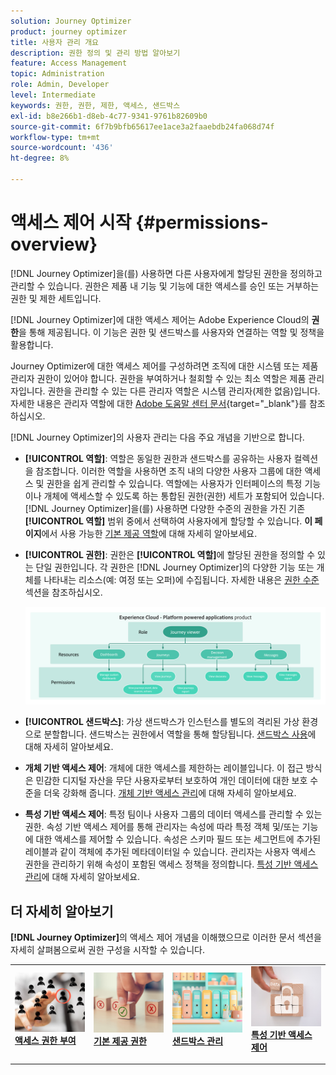 ```yaml
---
solution: Journey Optimizer
product: journey optimizer
title: 사용자 관리 개요
description: 권한 정의 및 관리 방법 알아보기
feature: Access Management
topic: Administration
role: Admin, Developer
level: Intermediate
keywords: 권한, 권한, 제한, 액세스, 샌드박스
exl-id: b8e266b1-d8eb-4c77-9341-9761b82609b0
source-git-commit: 6f7b9bfb65617ee1ace3a2faaebdb24fa068d74f
workflow-type: tm+mt
source-wordcount: '436'
ht-degree: 8%

---
```


# 액세스 제어 시작 {#permissions-overview}

[!DNL Journey Optimizer]을(를) 사용하면 다른 사용자에게 할당된 권한을 정의하고 관리할 수 있습니다. 권한은 제품 내 기능 및 기능에 대한 액세스를 승인 또는 거부하는 권한 및 제한 세트입니다.

[!DNL Journey Optimizer]에 대한 액세스 제어는 Adobe Experience Cloud의 **권한**&#x200B;을 통해 제공됩니다. 이 기능은 권한 및 샌드박스를 사용자와 연결하는 역할 및 정책을 활용합니다.

Journey Optimizer에 대한 액세스 제어를 구성하려면 조직에 대한 시스템 또는 제품 관리자 권한이 있어야 합니다. 권한을 부여하거나 철회할 수 있는 최소 역할은 제품 관리자입니다. 권한을 관리할 수 있는 다른 관리자 역할은 시스템 관리자(제한 없음)입니다. 자세한 내용은 관리자 역할에 대한 [Adobe 도움말 센터 문서](https://helpx.adobe.com/kr/enterprise/using/admin-roles.html){target="_blank"}를 참조하십시오.

<!-- A high-level workflow for gaining and assigning access permissions can be summarized as follows:

* After licensing [!DNL Journey Optimizer], an email is sent to the administrator specified during licensing.
* The administrator logs in to Adobe Admin Console and selects [!DNL Journey Optimizer] from the list of products on the overview page.
* To grant access to [!DNL Journey Optimizer], it is recommended that the administrator add users to the default product profile
* In Experience Platform Permissions, the administrator can create new roles or edit the permissions and users for any existing roles.
* When creating or editing a role, the administrator adds users to the role using the users tab, and grants permissions to these users (such as "Read Datasets" or "Manage Schemas") by editing the role's permissions. Similarly, the administrator can assign access to sandboxes using the same editing option.
* When users log in to the Journey Optimizer user interface, their access to capabilities is driven by the permissions that have been granted to them from the previous step. For example, if a user does not have the View Datasets permission, the Datasets tab in the side menu will not be visible to that user.-->


[!DNL Journey Optimizer]의 사용자 관리는 다음 주요 개념을 기반으로 합니다.

* **[!UICONTROL 역할]**: 역할은 동일한 권한과 샌드박스를 공유하는 사용자 컬렉션을 참조합니다. 이러한 역할을 사용하면 조직 내의 다양한 사용자 그룹에 대한 액세스 및 권한을 쉽게 관리할 수 있습니다. 역할에는 사용자가 인터페이스의 특정 기능이나 개체에 액세스할 수 있도록 하는 통합된 권한(권한) 세트가 포함되어 있습니다.
[!DNL Journey Optimizer]을(를) 사용하면 다양한 수준의 권한을 가진 기존 **[!UICONTROL 역할]** 범위 중에서 선택하여 사용자에게 할당할 수 있습니다. **이 페이지**&#x200B;에서 사용 가능한 [기본 제공 역할](ootb-product-profiles.md)에 대해 자세히 알아보세요.

* **[!UICONTROL 권한]**: 권한은 **[!UICONTROL 역할]**&#x200B;에 할당된 권한을 정의할 수 있는 단일 권한입니다. 각 권한은 [!DNL Journey Optimizer]의 다양한 기능 또는 개체를 나타내는 리소스(예: 여정 또는 오퍼)에 수집됩니다. 자세한 내용은 [권한 수준](high-low-permissions.md) 섹션을 참조하십시오.

  ![](assets/do-not-localize/permissions_2.png)

* **[!UICONTROL 샌드박스]**: 가상 샌드박스가 인스턴스를 별도의 격리된 가상 환경으로 분할합니다. 샌드박스는 권한에서 역할을 통해 할당됩니다. [샌드박스 사용](sandboxes.md)에 대해 자세히 알아보세요.

* **개체 기반 액세스 제어**: 개체에 대한 액세스를 제한하는 레이블입니다. 이 접근 방식은 민감한 디지털 자산을 무단 사용자로부터 보호하여 개인 데이터에 대한 보호 수준을 더욱 강화해 줍니다. [개체 기반 액세스 관리](object-based-access.md)에 대해 자세히 알아보세요.

* **특성 기반 액세스 제어**: 특정 팀이나 사용자 그룹의 데이터 액세스를 관리할 수 있는 권한. 속성 기반 액세스 제어를 통해 관리자는 속성에 따라 특정 객체 및/또는 기능에 대한 액세스를 제어할 수 있습니다. 속성은 스키마 필드 또는 세그먼트에 추가된 레이블과 같이 객체에 추가된 메타데이터일 수 있습니다. 관리자는 사용자 액세스 권한을 관리하기 위해 속성이 포함된 액세스 정책을 정의합니다. [특성 기반 액세스 관리](attribute-based-access.md)에 대해 자세히 알아보세요.


## 더 자세히 알아보기

**[!DNL Journey Optimizer]**&#x200B;의 액세스 제어 개념을 이해했으므로 이러한 문서 섹션을 자세히 살펴봄으로써 권한 구성을 시작할 수 있습니다.


<table style="table-layout:fixed"><tr style="border: 0;">
<td>
<a href="permissions.md">
<img alt="권한" src="assets/do-not-localize/role.jpg">
</a>
<div>
<a href="permissions.md"><strong>액세스 권한 부여</strong></a>
</div>
<p>
</td>
<td>
<a href="ootb-permissions.md">
<img alt="기본 제공 권한" src="assets/do-not-localize/select.jpg">
</a>
<div>
<a href="ootb-permissions.md"><strong>기본 제공 권한</strong></a>
</div>
<p>
</td>
<td>
<a href="sandboxes.md">
<img alt="샌드박스 관리" src="assets/do-not-localize/sandboxes.jpg">
</a>
<div>
<a href="sandboxes.md"><strong>샌드박스 관리</strong></a>
</div>
<p></td>
<td>
<a href="attribute-based-access.md">
<img alt="속성 기반 액세스 제어" src="assets/do-not-localize/data-access.jpeg">
</a>
<div>
<a href="attribute-based-access.md"><strong>특성 기반 액세스 제어</strong></a>
</div>
<p>
</td>
</tr></table>